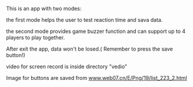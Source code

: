 This is an app with two modes:

the first mode helps the user to test reaction time and sava data.

the second mode provides game buzzer function and can support up to 4 players to play together.

After exit the app, data won't be losed.( Remember to press the save button!)

video for screen record is inside directory "vedio"

Image for buttons are saved from www.web07.cn/E/Png/19/list_223_2.html
